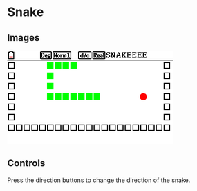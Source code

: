 # Snake
## Images
![Snake](/snake/snake.bmp)
## Controls
Press the direction buttons to change the direction of the snake.
